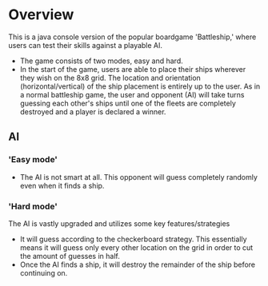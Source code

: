 # Overview
This is a java console version of the popular boardgame 'Battleship,' where users can test their skills against a playable AI.

- The game consists of two modes, easy and hard.
- In the start of the game, users are able to place their ships wherever they wish on the 8x8 grid. The location and orientation (horizontal/vertical) of the ship placement is entirely up to the user.
As in a normal battleship game, the user and opponent (AI) will take turns guessing each other's ships until one of the fleets are completely destroyed and a player is declared a winner.

## AI
### 'Easy mode' 
- The AI is not smart at all. This opponent will guess completely randomly even when it finds a ship.

### 'Hard mode'
The AI is vastly upgraded and utilizes some key features/strategies
- It will guess according to the checkerboard strategy. This essentially means it will guess only every other location on the grid in order to cut the amount of guesses in half.
- Once the AI finds a ship, it will destroy the remainder of the ship before continuing on.
